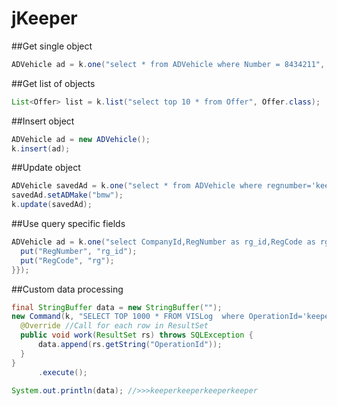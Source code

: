 jKeeper 
===

##Get single object
```java
ADVehicle ad = k.one("select * from ADVehicle where Number = 8434211", ADVehicle.class);
```

##Get list of objects
```java
List<Offer> list = k.list("select top 10 * from Offer", Offer.class);
```    
    
##Insert object
```java   
ADVehicle ad = new ADVehicle();
k.insert(ad);
```

##Update object
```java  
ADVehicle savedAd = k.one("select * from ADVehicle where regnumber='keeper'", ADVehicle.class);
savedAd.setADMake("bmw");
k.update(savedAd);
```
    
##Use query specific fields
```java
ADVehicle ad = k.one("select CompanyId,RegNumber as rg_id,RegCode as rg,Number from ADVehicle where Number = 8434211", ADVehicle.class, new HashMap<String, String>() {{
  put("RegNumber", "rg_id");
  put("RegCode", "rg");
}});
``` 
    
##Custom data processing
```java
final StringBuffer data = new StringBuffer("");
new Command(k, "SELECT TOP 1000 * FROM VISLog  where OperationId='keeper'") {
  @Override //Call for each row in ResultSet
  public void work(ResultSet rs) throws SQLException {
      data.append(rs.getString("OperationId"));
  }
}      
      .execute();

System.out.println(data); //>>>keeperkeeperkeeperkeeper
```      
